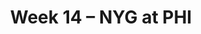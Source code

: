---
layout: game
title: Week 14 – NYG at PHI
season: 2019
game_id: 2019_14_NYG_PHI
away_team: NYG
home_team: PHI
---